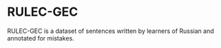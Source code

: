 # RULEC-GEC
RULEC-GEC is a dataset of sentences written by learners of Russian and annotated for mistakes.
